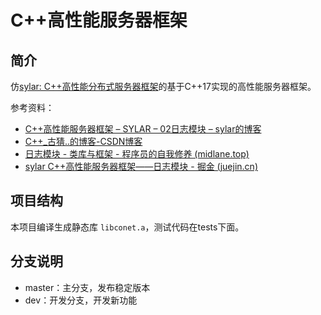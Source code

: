 # C++高性能服务器框架

## 简介

仿[sylar: C++高性能分布式服务器框架](https://github.com/sylar-yin/sylar)的基于C++17实现的高性能服务器框架。

参考资料：

- [C++高性能服务器框架 – SYLAR – 02日志模块 – sylar的博客](http://www.sylar.top/blog/?p=147)
- [C++_古猜..的博客-CSDN博客](https://blog.csdn.net/qq_35099224/category_12613947.html)
- [日志模块 - 类库与框架 - 程序员的自我修养 (midlane.top)](https://www.midlane.top/wiki/pages/viewpage.action?pageId=10061019#id-日志模块-LogEventWrap)
- [sylar C++高性能服务器框架——日志模块 - 掘金 (juejin.cn)](https://juejin.cn/post/7241821748211777593#heading-51)

## 项目结构

本项目编译生成静态库 `libconet.a`，测试代码在tests下面。

## 分支说明

- master：主分支，发布稳定版本
- dev：开发分支，开发新功能